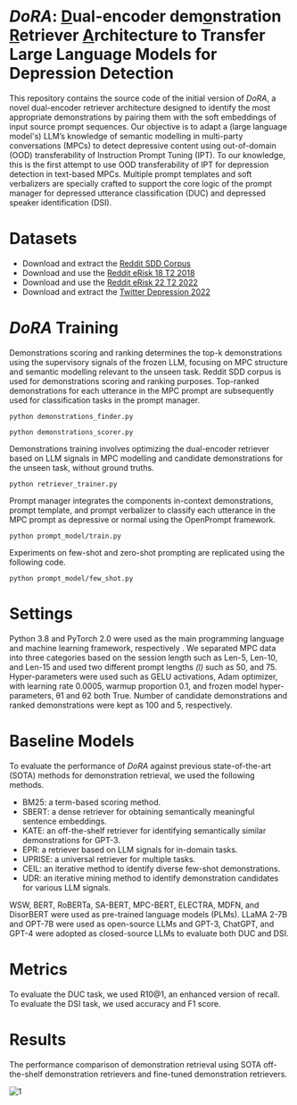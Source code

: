 # <B> <I> DoRA</I>: <u>D</u>ual-encoder dem<u>o</u>nstration <u>R</u>etriever <u>A</u>rchitecture to Transfer Large Language Models for Depression Detection </B>
This repository contains the source code of the initial version of <I>DoRA</I>, a novel dual-encoder retriever architecture designed to identify the most appropriate demonstrations by pairing them with the soft embeddings of input source prompt sequences. Our objective is to adapt a (large language model's) LLM’s knowledge of semantic modelling in multi-party conversations (MPCs) to detect depressive content using out-of-domain (OOD) transferability of Instruction Prompt Tuning (IPT). To our knowledge, this is the first attempt to use OOD transferability of IPT for depression detection in text-based MPCs. Multiple prompt templates and soft verbalizers are specially crafted to support the core logic of the prompt manager for depressed utterance classification (DUC) and depressed speaker identification (DSI). 

# Datasets
- Download and extract the [Reddit SDD Corpus](https://ir.cs.georgetown.edu/resources/rsdd.html)
- Download and use the [Reddit eRisk 18 T2 2018](https://link.springer.com/chapter/10.1007/978-3-319-98932-7_30)
- Download and use the [Reddit eRisk 22 T2 2022](https://books.google.co.jp/books?hl=en&lr=&id=LzaFEAAAQBAJ&oi=fnd&pg=PA231&dq=Overview+of+eRisk+2022:+Early+Risk+Prediction+on+the+Internet&ots=LnO4GFgjt7&sig=lgSXnAWqqgjiPUp-jYV3HKIv4z8&redir_esc=y#v=onepage&q=Overview%20of%20eRisk%202022%3A%20Early%20Risk%20Prediction%20on%20the%20Internet&f=false)
- Download and extract the [Twitter Depression 2022](https://www.nature.com/articles/s41599-022-01313-2)

# <I>DoRA</I> Training
Demonstrations scoring and ranking determines the top-k demonstrations using the supervisory signals of the frozen LLM, focusing on MPC structure and semantic modelling relevant to the unseen task. Reddit SDD corpus is used for demonstrations scoring and ranking purposes. Top-ranked demonstrations for each utterance in the MPC prompt are subsequently used for classification tasks in the prompt manager. 
```
python demonstrations_finder.py

python demonstrations_scorer.py
```
Demonstrations training involves optimizing the dual-encoder retriever based on LLM signals in MPC modelling and candidate demonstrations for the unseen task, without ground truths. 
```
python retriever_trainer.py
```
Prompt manager integrates the components in-context demonstrations, prompt template, and prompt verbalizer to classify each utterance in the MPC prompt as depressive or normal using the OpenPrompt framework.
```
python prompt_model/train.py
```
Experiments on few-shot and zero-shot prompting are replicated using the following code.
```
python prompt_model/few_shot.py
```
# Settings
Python 3.8 and PyTorch 2.0 were used as the main programming language and machine learning framework, respectively . We separated MPC data into three categories based on the session length such as Len-5, Len-10, and Len-15 and used two different prompt lengths <I> (l) </I> such as 50, and 75. Hyper-parameters were used such as GELU activations, Adam optimizer, with learning rate 0.0005, warmup proportion 0.1, and frozen model hyper-parameters, θ1 and θ2 both True. Number of candidate demonstrations and ranked demonstrations were kept as 100 and 5, respectively.

# Baseline Models
To evaluate the performance of <I>DoRA</I> against previous state-of-the-art (SOTA) methods for demonstration retrieval, we used the following methods.
- BM25: a term-based scoring method.
- SBERT: a dense retriever for obtaining semantically meaningful sentence embeddings.
- KATE: an off-the-shelf retriever for identifying semantically similar demonstrations for GPT-3.
- EPR: a retriever based on LLM signals for in-domain tasks.
- UPRISE: a universal retriever for multiple tasks.
- CEIL: an iterative method to identify diverse few-shot demonstrations.
- UDR: an iterative mining method to identify demonstration candidates for various LLM signals.

WSW, BERT, RoBERTa, SA-BERT, MPC-BERT, ELECTRA, MDFN, and DisorBERT were used as pre-trained language models (PLMs). LLaMA 2-7B and OPT-7B were used as open-source LLMs and GPT-3, ChatGPT, and GPT-4 were adopted as closed-source LLMs to evaluate both DUC and DSI.

# Metrics
To evaluate the DUC task, we used R10@1, an enhanced version of recall. To evaluate the DSI task, we used accuracy and F1 score.

# Results
The performance comparison of demonstration retrieval using SOTA off-the-shelf demonstration retrievers and fine-tuned demonstration retrievers.

![1](https://github.com/KUAS-ubicomp-lab/DoRA/assets/4902204/5abac11d-1dff-4bd0-b909-99e0d31ada3f)
